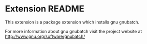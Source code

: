 # Extension README

This extension is a package extension which installs gnu gnubatch.

For more information about gnu gnubatch visit the project website at
http://www.gnu.org/software/gnubatch/

